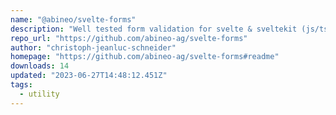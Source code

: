 ```yaml
---
name: "@abineo/svelte-forms"
description: "Well tested form validation for svelte & sveltekit (js/ts)"
repo_url: "https://github.com/abineo-ag/svelte-forms"
author: "christoph-jeanluc-schneider"
homepage: "https://github.com/abineo-ag/svelte-forms#readme"
downloads: 14
updated: "2023-06-27T14:48:12.451Z"
tags: 
  - utility
---
```

